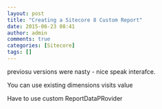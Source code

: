 ```yaml
---
layout: post
title: "Creating a Sitecore 8 Custom Report"
date: 2015-06-23 08:41
author: admin
comments: true
categories: [Sitecore]
tags: []
---
```

previosu versions were nasty - nice speak interafce.

You can use existing dimensions visits value 

Have to use custom ReportDataPRovider
